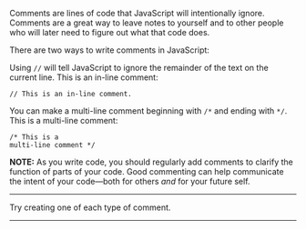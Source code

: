 <div class="challenge-instructions basic-javascript"><div><section id="description">
<p>Comments are lines of code that JavaScript will intentionally ignore. Comments are a great way to leave notes to yourself and to other people who will later need to figure out what that code does.</p>
<p>There are two ways to write comments in JavaScript:</p>
<p>Using <code>//</code> will tell JavaScript to ignore the remainder of the text on the current line. This is an in-line comment:</p>
<pre class="language-js"><code class="language-js"><span class="token comment">// This is an in-line comment.</span>
</code></pre>
<p>You can make a multi-line comment beginning with <code>/*</code> and ending with <code>*/</code>. This is a multi-line comment:</p>
<pre class="language-js"><code class="language-js"><span class="token comment">/* This is a
multi-line comment */</span>
</code></pre>
<p><strong>NOTE:</strong> As you write code, you should regularly add comments to clarify the function of parts of your code. Good commenting can help communicate the intent of your code—both for others <em>and</em> for your future self.</p>
</section></div><hr/><div><section id="instructions">
<p>Try creating one of each type of comment.</p>
</section></div><hr/></div>
